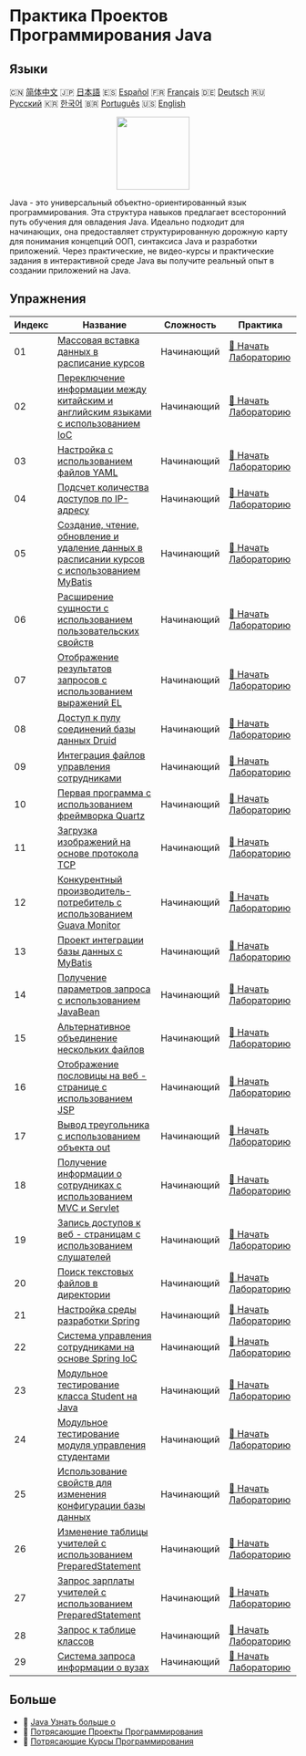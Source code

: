 # Практика Проектов Программирования Java

## Языки

🇨🇳 [简体中文](README_zh.md) 🇯🇵 [日本語](README_ja.md) 🇪🇸 [Español](README_es.md) 🇫🇷 [Français](README_fr.md) 🇩🇪 [Deutsch](README_de.md) 🇷🇺 [Русский](README_ru.md) 🇰🇷 [한국어](README_ko.md) 🇧🇷 [Português](README_pt.md) 🇺🇸 [English](README.md) 

<div align="center">
<img width="128px" src="https://file.labex.io/path/vBtgM8cNsQFn.png">
</div>

Java - это универсальный объектно-ориентированный язык программирования. Эта структура навыков предлагает всесторонний путь обучения для овладения Java. Идеально подходит для начинающих, она предоставляет структурированную дорожную карту для понимания концепций ООП, синтаксиса Java и разработки приложений. Через практические, не видео-курсы и практические задания в интерактивной среде Java вы получите реальный опыт в создании приложений на Java.

## Упражнения

|   Индекс | Название                                                                                                                                                               | Сложность   | Практика                                                                                                         |
|----------|------------------------------------------------------------------------------------------------------------------------------------------------------------------------|-------------|------------------------------------------------------------------------------------------------------------------|
|       01 | [Массовая вставка данных в расписание курсов](https://labex.io/ru/courses/project-bulk-insert-data-into-course-schedule)                                               | Начинающий  | [🚀 Начать Лабораторию](https://labex.io/ru/courses/project-bulk-insert-data-into-course-schedule)               |
|       02 | [Переключение информации между китайским и английским языками с использованием IoC](https://labex.io/ru/courses/project-chinese-english-information-switching-via-ioc) | Начинающий  | [🚀 Начать Лабораторию](https://labex.io/ru/courses/project-chinese-english-information-switching-via-ioc)       |
|       03 | [Настройка с использованием файлов YAML](https://labex.io/ru/courses/project-configuring-with-yaml-files)                                                              | Начинающий  | [🚀 Начать Лабораторию](https://labex.io/ru/courses/project-configuring-with-yaml-files)                         |
|       04 | [Подсчет количества доступов по IP-адресу](https://labex.io/ru/courses/project-counting-access-times-by-ip)                                                            | Начинающий  | [🚀 Начать Лабораторию](https://labex.io/ru/courses/project-counting-access-times-by-ip)                         |
|       05 | [Создание, чтение, обновление и удаление данных в расписании курсов с использованием MyBatis](https://labex.io/ru/courses/project-course-schedule-crud-with-mybatis)   | Начинающий  | [🚀 Начать Лабораторию](https://labex.io/ru/courses/project-course-schedule-crud-with-mybatis)                   |
|       06 | [Расширение сущности с использованием пользовательских свойств](https://labex.io/ru/courses/project-custom-type-handler)                                               | Начинающий  | [🚀 Начать Лабораторию](https://labex.io/ru/courses/project-custom-type-handler)                                 |
|       07 | [Отображение результатов запросов с использованием выражений EL](https://labex.io/ru/courses/project-displaying-query-results-using-el-expressions)                    | Начинающий  | [🚀 Начать Лабораторию](https://labex.io/ru/courses/project-displaying-query-results-using-el-expressions)       |
|       08 | [Доступ к пулу соединений базы данных Druid](https://labex.io/ru/courses/project-druid-database-connection-pool-access)                                                | Начинающий  | [🚀 Начать Лабораторию](https://labex.io/ru/courses/project-druid-database-connection-pool-access)               |
|       09 | [Интеграция файлов управления сотрудниками](https://labex.io/ru/courses/project-employee-management-file-integration)                                                  | Начинающий  | [🚀 Начать Лабораторию](https://labex.io/ru/courses/project-employee-management-file-integration)                |
|       10 | [Первая программа с использованием фреймворка Quartz](https://labex.io/ru/courses/project-first-program-with-quartz-framework)                                         | Начинающий  | [🚀 Начать Лабораторию](https://labex.io/ru/courses/project-first-program-with-quartz-framework)                 |
|       11 | [Загрузка изображений на основе протокола TCP](https://labex.io/ru/courses/project-image-upload-based-on-tcp-protocol)                                                 | Начинающий  | [🚀 Начать Лабораторию](https://labex.io/ru/courses/project-image-upload-based-on-tcp-protocol)                  |
|       12 | [Конкурентный производитель-потребитель с использованием Guava Monitor](https://labex.io/ru/courses/project-implement-thread-communication)                            | Начинающий  | [🚀 Начать Лабораторию](https://labex.io/ru/courses/project-implement-thread-communication)                      |
|       13 | [Проект интеграции базы данных с MyBatis](https://labex.io/ru/courses/project-input-parameter-practice)                                                                | Начинающий  | [🚀 Начать Лабораторию](https://labex.io/ru/courses/project-input-parameter-practice)                            |
|       14 | [Получение параметров запроса с использованием JavaBean](https://labex.io/ru/courses/project-javabean-mutiple-parameters)                                              | Начинающий  | [🚀 Начать Лабораторию](https://labex.io/ru/courses/project-javabean-mutiple-parameters)                         |
|       15 | [Альтернативное объединение нескольких файлов](https://labex.io/ru/courses/project-merge-multiple-files-alternately)                                                   | Начинающий  | [🚀 Начать Лабораторию](https://labex.io/ru/courses/project-merge-multiple-files-alternately)                    |
|       16 | [Отображение пословицы на веб - странице с использованием JSP](https://labex.io/ru/courses/project-output-a-quote)                                                     | Начинающий  | [🚀 Начать Лабораторию](https://labex.io/ru/courses/project-output-a-quote)                                      |
|       17 | [Вывод треугольника с использованием объекта out](https://labex.io/ru/courses/project-outputting-triangle-with-out-object)                                             | Начинающий  | [🚀 Начать Лабораторию](https://labex.io/ru/courses/project-outputting-triangle-with-out-object)                 |
|       18 | [Получение информации о сотрудниках с использованием MVC и Servlet](https://labex.io/ru/courses/project-query-employee-information)                                    | Начинающий  | [🚀 Начать Лабораторию](https://labex.io/ru/courses/project-query-employee-information)                          |
|       19 | [Запись доступов к веб - страницам с использованием слушателей](https://labex.io/ru/courses/project-recording-web-page-accesses-using-listeners)                       | Начинающий  | [🚀 Начать Лабораторию](https://labex.io/ru/courses/project-recording-web-page-accesses-using-listeners)         |
|       20 | [Поиск текстовых файлов в директории](https://labex.io/ru/courses/project-search-for-text-files-in-directory)                                                          | Начинающий  | [🚀 Начать Лабораторию](https://labex.io/ru/courses/project-search-for-text-files-in-directory)                  |
|       21 | [Настройка среды разработки Spring](https://labex.io/ru/courses/project-setting-up-spring-development-environment)                                                     | Начинающий  | [🚀 Начать Лабораторию](https://labex.io/ru/courses/project-setting-up-spring-development-environment)           |
|       22 | [Система управления сотрудниками на основе Spring IoC](https://labex.io/ru/courses/project-spring-ioc-employee-management-system)                                      | Начинающий  | [🚀 Начать Лабораторию](https://labex.io/ru/courses/project-spring-ioc-employee-management-system)               |
|       23 | [Модульное тестирование класса Student на Java](https://labex.io/ru/courses/project-student-class-test)                                                                | Начинающий  | [🚀 Начать Лабораторию](https://labex.io/ru/courses/project-student-class-test)                                  |
|       24 | [Модульное тестирование модуля управления студентами](https://labex.io/ru/courses/project-student-management-module-unit-testing)                                      | Начинающий  | [🚀 Начать Лабораторию](https://labex.io/ru/courses/project-student-management-module-unit-testing)              |
|       25 | [Использование свойств для изменения конфигурации базы данных](https://labex.io/ru/courses/project-use-properties-to-modify-database-configuration)                    | Начинающий  | [🚀 Начать Лабораторию](https://labex.io/ru/courses/project-use-properties-to-modify-database-configuration)     |
|       26 | [Изменение таблицы учителей с использованием PreparedStatement](https://labex.io/ru/courses/project-modifying-the-teacher-table-using-preparedstatement)               | Начинающий  | [🚀 Начать Лабораторию](https://labex.io/ru/courses/project-modifying-the-teacher-table-using-preparedstatement) |
|       27 | [Запрос зарплаты учителей с использованием PreparedStatement](https://labex.io/ru/courses/project-query-teacher-salary-using-preparedstatement)                        | Начинающий  | [🚀 Начать Лабораторию](https://labex.io/ru/courses/project-query-teacher-salary-using-preparedstatement)        |
|       28 | [Запрос к таблице классов](https://labex.io/ru/courses/project-statement-for-querying-teacher-table)                                                                   | Начинающий  | [🚀 Начать Лабораторию](https://labex.io/ru/courses/project-statement-for-querying-teacher-table)                |
|       29 | [Система запроса информации о вузах](https://labex.io/ru/courses/project-university-information-query-system)                                                          | Начинающий  | [🚀 Начать Лабораторию](https://labex.io/ru/courses/project-university-information-query-system)                 |

## Больше

- 🔗 [Java Узнать больше о](https://labex.io/ru/skilltrees/java)
- 🔗 [Потрясающие Проекты Программирования](https://github.com/labex-labs/awesome-programming-projects)
- 🔗 [Потрясающие Курсы Программирования](https://github.com/labex-labs/awesome-programming-courses)

